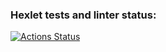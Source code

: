 ### Hexlet tests and linter status:
[![Actions Status](https://github.com/fra1m/backend-project-46/workflows/hexlet-check/badge.svg)](https://github.com/fra1m/backend-project-46/actions)
